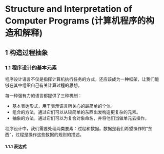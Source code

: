 # Structure and Interpretation of Computer Programs (计算机程序的构造和解释)

## 1 构造过程抽象

### 1.1 程序设计的基本元素

程序设计语言不仅是指挥计算机执行任务的方式，还应该成为一种框架，让我们能够在其中组织自己有关计算过程的思想。

每一种强有力的语言都提供了三种机制：

* 基本表达形式，用于表示语言所关心的最简单的个体。
* 组合的方法，通过它们可以从较简单的东西出发构造更复杂的元素。
* 抽象的方法，通过它们可以为复合对象命名，并将他们当做单元去操作。

程序设计中，我们需要处理两类要素：过程和数据。数据是我们希望操作的“东西”，过程是操作这些数据的规则的描述。

#### 1.1.1 表达式


